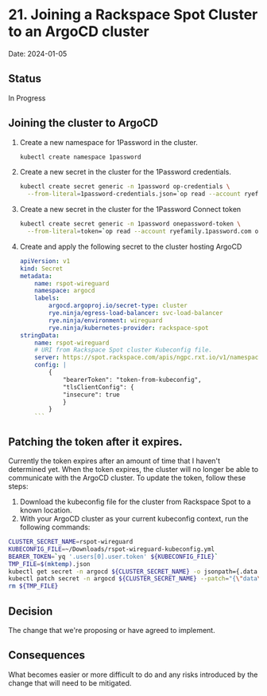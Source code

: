 # 21. Joining a Rackspace Spot Cluster to an ArgoCD cluster

Date: 2024-01-05

## Status

In Progress

## Joining the cluster to ArgoCD

1. Create a new namespace for 1Password in the cluster.

    ```bash
    kubectl create namespace 1password
    ```

2. Create a new secret in the cluster for the 1Password credentials.

    ```bash
    kubectl create secret generic -n 1password op-credentials \
      --from-literal=1password-credentials.json=`op read --account ryefamily.1password.com op://Home_lab/1Password-Connect-Credentials-File-usmnblm01.rye.ninja/1password-credentials.json | base64`
    ```

3. Create a new secret in the cluster for the 1Password Connect token

   ```bash
   kubectl create secret generic -n 1password onepassword-token \
     --from-literal=token=`op read --account ryefamily.1password.com op://Home_Lab/1Password-Connect-Token-usmnblm01.rye.ninja/credential`
   ```

4. Create and apply the following secret to the cluster hosting ArgoCD

    ```yaml
    apiVersion: v1
    kind: Secret
    metadata:
        name: rspot-wireguard
        namespace: argocd
        labels:
            argocd.argoproj.io/secret-type: cluster
            rye.ninja/egress-load-balancer: svc-load-balancer
            rye.ninja/environment: wireguard
            rye.ninja/kubernetes-provider: rackspace-spot
    stringData:
        name: rspot-wireguard
        # URI from Rackspace Spot cluster Kubeconfig file.
        server: https://spot.rackspace.com/apis/ngpc.rxt.io/v1/namespaces/org-pduvfizupzbnb6dq/cloudspaces/rspot-wireguard/proxy
        config: | 
            {
                "bearerToken": "token-from-kubeconfig",
                "tlsClientConfig": {
                "insecure": true
                }
            }
        ```

## Patching the token after it expires.

Currently the token expires after an amount of time that I haven't determined yet.  When the token expires, the cluster will no longer be able to communicate with the ArgoCD cluster.  To update the token, follow these steps:

1. Download the kubeconfig file for the cluster from Rackspace Spot to a known location.
2. With your ArgoCD cluster as your current kubeconfig context, run the following commands:

```bash
CLUSTER_SECRET_NAME=rspot-wireguard
KUBECONFIG_FILE=~/Downloads/rspot-wireguard-kubeconfig.yml
BEARER_TOKEN=`yq '.users[0].user.token' ${KUBECONFIG_FILE}`
TMP_FILE=$(mktemp).json
kubectl get secret -n argocd ${CLUSTER_SECRET_NAME} -o jsonpath={.data.config} | base64 -d | jq ".bearerToken=\"${BEARER_TOKEN}\"" > ${TMP_FILE}
kubectl patch secret -n argocd ${CLUSTER_SECRET_NAME} --patch="{\"data\": { \"config\":\"$(cat ${TMP_FILE} | base64 -b 0)\" }}"
rm ${TMP_FILE}
```

## Decision

The change that we're proposing or have agreed to implement.

## Consequences

What becomes easier or more difficult to do and any risks introduced by the change that will need to be mitigated.
